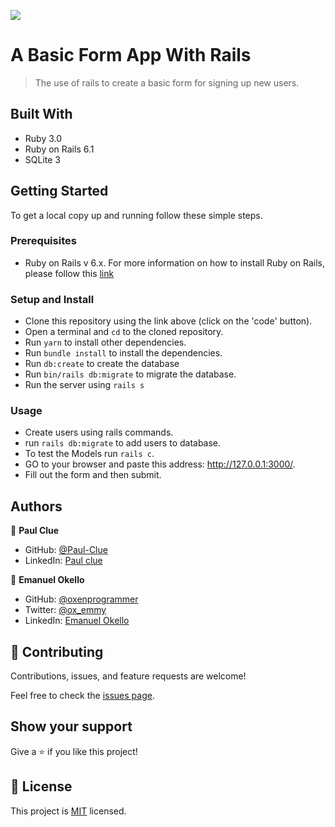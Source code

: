 ![](https://img.shields.io/badge/Microverse-blueviolet)

# A Basic Form App With Rails

> The use of rails to create a basic form for signing up new users.

## Built With

- Ruby 3.0
- Ruby on Rails 6.1
- SQLite 3

## Getting Started

To get a local copy up and running follow these simple steps.

### Prerequisites

- Ruby on Rails v 6.x. For more information on how to install Ruby on Rails, please follow this [link](https://guides.rubyonrails.org/getting_started.html)

### Setup and Install

- Clone this repository using the link above (click on the 'code' button).
- Open a terminal and `cd` to the cloned repository.
- Run `yarn` to install other dependencies.
- Run `bundle install` to install the dependencies.
- Run `db:create` to create the database
- Run `bin/rails db:migrate` to migrate the database.
- Run the server using `rails s`

### Usage


- Create users using rails commands.
- run `rails db:migrate` to add users to database.
- To test the Models run `rails c`.
- GO to your browser and paste this address: http://127.0.0.1:3000/.
- Fill out the form and then submit.


## Authors

👤 **Paul Clue**

- GitHub: [@Paul-Clue](https://github.com/Paul-Clue/)
- LinkedIn: [Paul clue](https://www.linkedin.com/in/paul-clue-5136a01b1/)

👤 **Emanuel Okello**

- GitHub: [@oxenprogrammer](https://github.com/oxenprogrammer)
- Twitter: [@ox_emmy](https://twitter.com/ox_emmy)
- LinkedIn: [Emanuel Okello](https://www.linkedin.com/in/emanuel-okello/)


## 🤝 Contributing

Contributions, issues, and feature requests are welcome!

Feel free to check the [issues page](https://github.com/oxenprogrammer/basic-form/issues).

## Show your support

Give a ⭐️ if you like this project!

## 📝 License

This project is [MIT](LICENSE) licensed.